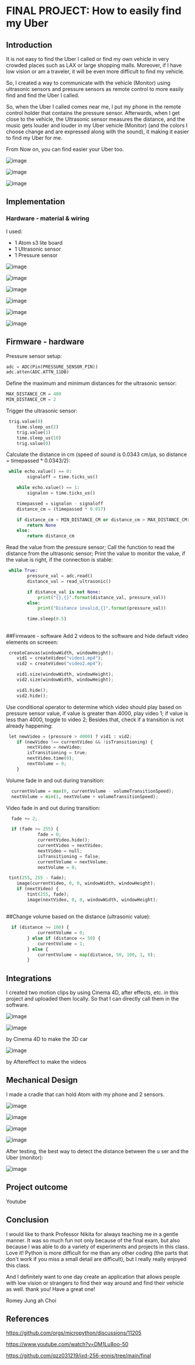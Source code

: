 # FINAL PROJECT: How to easily find my Uber
## Introduction
It is not easy to find the Uber I called or find my own vehicle in very crowded places such as LAX or large shopping malls.
Moreover, if I have low vision or am a traveler, it will be even more difficult to find my vehicle.

So, I created a way to communicate with the vehicle (Monitor) using ultrasonic sensors and pressure sensors as remote control to more easily find and find the Uber I called.

So, when the Uber I called comes near me, I put my phone in the remote control holder that contains the pressure sensor. Afterwards, when I get close to the vehicle, the Ultrasonic sensor measures the distance, and the music gets louder and louder in my Uber vehicle (Monitor) (and the colors I choose change and are expressed along with the sound), it making it easier to find my Uber for me. 

From Now on, you can find easier your Uber too.

![image](img/1.png)



![image](img/5.png)


![image](img/6.png)

##
## Implementation
### Hardware - material & wiring
I used:

- 1 Atom s3 lite board
- 1 Ultrasonic sensor
- 1 Pressure sensor

![image](img/Flowchart.jpg)

![image](img/11.jpg)

![image](img/12.jpg)

![image](img/13.jpg)

![image](img/14.jpg)

![image](img/15.jpg)

##
## Firmware - hardware
Pressure sensor setup:

``` py
adc = ADC(Pin(PRESSURE_SENSOR_PIN))
adc.atten(ADC.ATTN_11DB)
```

Define the maximum and minimum distances for the ultrasonic sensor:
``` py
MAX_DISTANCE_CM = 400
MIN_DISTANCE_CM = 2  
```

Trigger the ultrasonic sensor:

``` py
 trig.value(0)
    time.sleep_us(2)
    trig.value(1)
    time.sleep_us(10)
    trig.value(0)
```

Calculate the distance in cm (speed of sound is 0.0343 cm/µs, so distance = timepassed * 0.0343/2):
``` py
 while echo.value() == 0:
        signaloff = time.ticks_us()

    while echo.value() == 1:
        signalon = time.ticks_us()

    timepassed = signalon - signaloff
    distance_cm = (timepassed * 0.017)

    if distance_cm < MIN_DISTANCE_CM or distance_cm > MAX_DISTANCE_CM:
        return None
    else:
        return distance_cm
```

Read the value from the pressure sensor; Call the function to read the distance from the ultrasonic sensor; Print the value to monitor the value, if the value is right, if the connection is stable:
``` py
 while True:
        pressure_val = adc.read()
        distance_val = read_ultrasonic()

        if distance_val is not None:
            print("{},{}".format(distance_val, pressure_val))
        else:
            print("Distance invalid,{}".format(pressure_val))

        time.sleep(0.5)
```


##
##Firmware - software
Add 2 videos to the software and hide default video elements on screeen:
``` py
 createCanvas(windowWidth, windowHeight);
    vid1 = createVideo("video1.mp4");
    vid2 = createVideo("video2.mp4");

    vid1.size(windowWidth, windowHeight);
    vid2.size(windowWidth, windowHeight);

    vid1.hide();
    vid2.hide(); 
```

Use conditional operator to determine which video should play based on pressure sensor value, if value is greater than 4000, play video 1; if value is less than 4000, toggle to video 2; Besides that, check if a transition is not already happening:
``` py
 let newVideo = (pressure > 4000) ? vid1 : vid2;
    if (newVideo !== currentVideo && !isTransitioning) {
        nextVideo = newVideo;
        isTransitioning = true;
        nextVideo.time(0);
        nextVolume = 0;
    }
```


Volume fade in and out during transition:
``` py
  currentVolume = max(0, currentVolume - volumeTransitionSpeed);
  nextVolume = min(1, nextVolume + volumeTransitionSpeed);
```

Video fade in and out during transition:
``` py
  fade += 2;
```

``` py
  if (fade >= 255) {
            fade = 0;
            currentVideo.hide();
            currentVideo = nextVideo;
            nextVideo = null;
            isTransitioning = false;
            currentVolume = nextVolume;
            nextVolume = 0;
```

``` py
 tint(255, 255 - fade);
    image(currentVideo, 0, 0, windowWidth, windowHeight);
    if (nextVideo) {
        tint(255, fade);
        image(nextVideo, 0, 0, windowWidth, windowHeight);
```

##
##Change volume based on the distance (ultrasonic value):

``` py
  if (distance >= 100) {
            currentVolume = 0;
        } else if (distance <= 50) {
            currentVolume = 1;
        } else {
            currentVolume = map(distance, 50, 100, 1, 0);
        }
```

##
## Integrations
I created two motion clips by using Cinema 4D, after effects, etc. in this project and uploaded them locally. So that I can directly call them in the software.

![image](img/list.jpg)

![image](img/3D.jpg)

by Cinema 4D to make the 3D car

![image](img/after.jpg)

by Aftereffect to make the videos

##
## Mechanical Design
I made a cradle that can hold Atom with my phone and 2 sensors.

![image](img/17.jpg)

![image](img/18.jpg)

![image](img/19.jpg)

![image](img/11.jpg)

After testing, the best way to detect the distance between the u ser and the Uber (monitor):

![image](img/21.jpg)

##
## Project outcome

Youtube

##
## Conclusion

I would like to thank Professor Nikita for always teaching me in a gentle manner.
It was so much fun not only because of the final exam, but also because I was able to do a variety of experiments and projects in this class. Love it!
Python is more difficult for me than any other coding (the parts that don't work if you miss a small detail are difficult), but I really really enjoyed this class.

And I definitely want to one day create an application that allows people with low vision or strangers to find their way around and find their vehicle as well.
thank you!
Have a great one!

Romey Jung ah Choi


##
## References

https://github.com/orgs/micropython/discussions/11205

https://www.youtube.com/watch?v=DM1Lu8oo-50

https://github.com/qzz031219/ixd-256-ennis/tree/main/final




